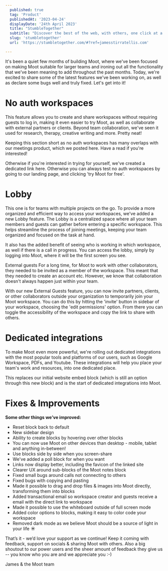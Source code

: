 ```yaml
---
  published: true
  tag: 'Product'
  publishedAt: '2023-04-24'
  displayDate: '24th April 2023'
  title: "StumbleTogether"
  subtitle: "Discover the best of the web, with others, one click at a time"
  slug: 'stumbletogether'
  url: 'https://stumbletogether.com/#?ref=jamesstirratellis.com'

---
```


It's been a quiet few months of building Moot, where we've been focused on making Moot suitable for larger teams and ironing out all the functionality that we've been meaning to add throughout the past months. Today, we're excited to share some of the latest features we've been working on, as well as declare some bugs well and truly fixed. Let's get into it!

# No auth workspaces

This feature allows you to create and share workspaces without requiring guests to log in, making it even easier to try Moot, as well as collaborate with external partners or clients. Beyond team collaboration, we've seen it used for research, therapy, creative writing and more. Pretty neat!

Keeping this section short as no auth workspaces has many overlaps with our meetings product, which we posted here. Have a read if you're interested!

Otherwise if you're interested in trying for yourself, we've created a dedicated link here. Otherwise you can always test no auth workspaces by going to our landing page, and clicking 'try Moot for free'.

# Lobby

This one is for teams with multiple projects on the go. To provide a more organized and efficient way to access your workspaces, we've added a new Lobby feature. The Lobby is a centralized space where all your team members and guests can gather before entering a specific workspace. This helps streamline the process of joining meetings, keeping your team organized and focused on the task at hand.

It also has the added benefit of seeing who is working in which workspace, as well if there is a call in progress. You can access the lobby, simply by logging into Moot, where it will be the first screen you see.

External guests For a long time, for Moot to work with other collaborators, they needed to be invited as a member of the workspace. This meant that they needed to create an account etc. However, we know that collaboration doesn't always happen just within your team.

With our new External Guests feature, you can now invite partners, clients, or other collaborators outside your organization to temporarily join your Moot workspace. You can do this by hitting the 'invite' button in sidebar of your workspace, choosing the 'edit permissions' option. From there you can toggle the accessibility of the workspace and copy the link to share with others.

# Dedicated integrations

To make Moot even more powerful, we're rolling out dedicated integrations with the most popular tools and platforms of our users, such as Google Workspace, PDFs, and Youtube. These integrations will help you place your team's work and resources, into one dedicated place.

This replaces our initial website embed block (which is still an option through this new block) and is the start of dedicated integrations into Moot.

# Fixes & Improvements

**Some other things we’ve improved:**

- Reset block back to default
- New sidebar design
- Ability to create blocks by hovering over other blocks
- You can now use Moot on other devices than desktop - mobile, tablet and anything in-between!
- Use blocks side by side when you screen-share
- We've added a poll block for when you want
- Links now display better, including the favicon of the linked site
- Clearer UX around sub-blocks of the Moot notes block
- Fixed small bugs around calls not connecting to others
- Fixed bugs with copying and pasting
- Made it possible to drag and drop files & images into Moot directly, transforming them into blocks
- Added transactional email so workspace creator and guests receive a email with the direct link to workspace
- Made it possible to use the whiteboard outside of full screen mode
- Added color options to blocks, making it easy to color code your workspace
- Removed dark mode as we believe Moot should be a source of light in your life ☀️

That’s it - we’d love your support as we continue! Keep it coming with feedback, support on socials & sharing Moot with others. Also a big shoutout to our power users and the sheer amount of feedback they give us -- you know who you are and we appreciate you :-)

James & the Moot team
